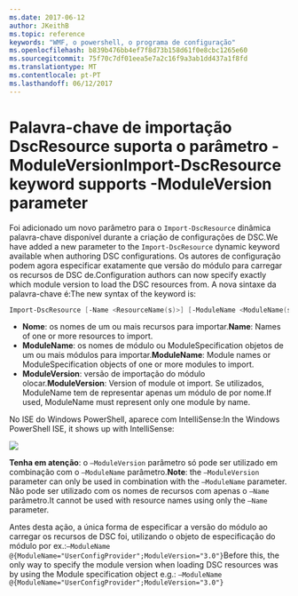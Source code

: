 ```yaml
---
ms.date: 2017-06-12
author: JKeithB
ms.topic: reference
keywords: "WMF, o powershell, o programa de configuração"
ms.openlocfilehash: b839b476bb4ef7f8d73b158d61f0e8cbc1265e60
ms.sourcegitcommit: 75f70c7df01eea5e7a2c16f9a3ab1dd437a1f8fd
ms.translationtype: MT
ms.contentlocale: pt-PT
ms.lasthandoff: 06/12/2017
---
```

# <a name="import-dscresource-keyword-supports--moduleversion-parameter"></a><span data-ttu-id="4d301-102">Palavra-chave de importação DscResource suporta o parâmetro - ModuleVersion</span><span class="sxs-lookup"><span data-stu-id="4d301-102">Import-DscResource keyword supports -ModuleVersion parameter</span></span>

<span data-ttu-id="4d301-103">Foi adicionado um novo parâmetro para o `Import-DscResource` dinâmica palavra-chave disponível durante a criação de configurações de DSC.</span><span class="sxs-lookup"><span data-stu-id="4d301-103">We have added a new parameter to the `Import-DscResource` dynamic keyword available when authoring DSC configurations.</span></span> <span data-ttu-id="4d301-104">Os autores de configuração podem agora especificar exatamente que versão do módulo para carregar os recursos de DSC de.</span><span class="sxs-lookup"><span data-stu-id="4d301-104">Configuration authors can now specify exactly which module version to load the DSC resources from.</span></span> <span data-ttu-id="4d301-105">A nova sintaxe da palavra-chave é:</span><span class="sxs-lookup"><span data-stu-id="4d301-105">The new syntax of the keyword is:</span></span>

```powershell
Import-DscResource [-Name <ResourceName(s)>] [-ModuleName <ModuleName(s)>] [-ModuleVersion <ModuleVersion>]
```

* <span data-ttu-id="4d301-106">**Nome**: os nomes de um ou mais recursos para importar.</span><span class="sxs-lookup"><span data-stu-id="4d301-106">**Name**: Names of one or more resources to import.</span></span>
* <span data-ttu-id="4d301-107">**ModuleName**: os nomes de módulo ou ModuleSpecification objetos de um ou mais módulos para importar.</span><span class="sxs-lookup"><span data-stu-id="4d301-107">**ModuleName**: Module names or ModuleSpecification objects of one or more modules to import.</span></span>
* <span data-ttu-id="4d301-108">**ModuleVersion**: versão de importação do módulo olocar.</span><span class="sxs-lookup"><span data-stu-id="4d301-108">**ModuleVersion**: Version of module ot import.</span></span> <span data-ttu-id="4d301-109">Se utilizados, ModuleName tem de representar apenas um módulo de por nome.</span><span class="sxs-lookup"><span data-stu-id="4d301-109">If used, ModuleName must represent only one module by name.</span></span> 

<span data-ttu-id="4d301-110">No ISE do Windows PowerShell, aparece com IntelliSense:</span><span class="sxs-lookup"><span data-stu-id="4d301-110">In the Windows PowerShell ISE, it shows up with IntelliSense:</span></span>

![](../images/Import-DscResource-Modversion.jpg)

<span data-ttu-id="4d301-111">**Tenha em atenção**: o `–ModuleVersion` parâmetro só pode ser utilizado em combinação com o `–ModuleName` parâmetro.</span><span class="sxs-lookup"><span data-stu-id="4d301-111">**Note**: the `–ModuleVersion` parameter can only be used in combination with the `–ModuleName` parameter.</span></span> <span data-ttu-id="4d301-112">Não pode ser utilizado com os nomes de recursos com apenas o `–Name` parâmetro.</span><span class="sxs-lookup"><span data-stu-id="4d301-112">It cannot be used with resource names using only the `–Name` parameter.</span></span>

<span data-ttu-id="4d301-113">Antes desta ação, a única forma de especificar a versão do módulo ao carregar os recursos de DSC foi, utilizando o objeto de especificação do módulo por ex.:`–ModuleName @{ModuleName="UserConfigProvider";ModuleVersion="3.0"}`</span><span class="sxs-lookup"><span data-stu-id="4d301-113">Before this, the only way to specify the module version when loading DSC resources was by using the Module specification object e.g.: `–ModuleName @{ModuleName="UserConfigProvider";ModuleVersion="3.0"}`</span></span>

